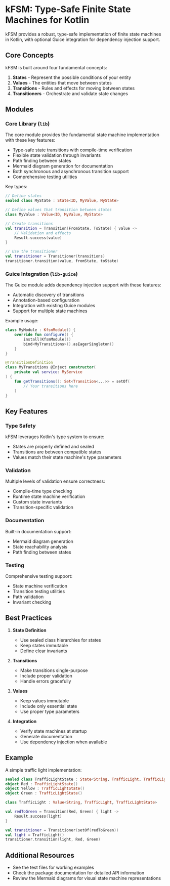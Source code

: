 # kFSM: Type-Safe Finite State Machines for Kotlin

kFSM provides a robust, type-safe implementation of finite state machines in Kotlin, with optional Guice integration for dependency injection support.

## Core Concepts

kFSM is built around four fundamental concepts:

1. **States** - Represent the possible conditions of your entity
2. **Values** - The entities that move between states
3. **Transitions** - Rules and effects for moving between states
4. **Transitioners** - Orchestrate and validate state changes

## Modules

### Core Library (`lib`)

The core module provides the fundamental state machine implementation with these key features:

* Type-safe state transitions with compile-time verification
* Flexible state validation through invariants
* Path finding between states
* Mermaid diagram generation for documentation
* Both synchronous and asynchronous transition support
* Comprehensive testing utilities

Key types:
```kotlin
// Define states
sealed class MyState : State<ID, MyValue, MyState>

// Define values that transition between states
class MyValue : Value<ID, MyValue, MyState>

// Create transitions
val transition = Transition(FromState, ToState) { value ->
    // Validation and effects
    Result.success(value)
}

// Use the transitioner
val transitioner = Transitioner(transitions)
transitioner.transition(value, fromState, toState)
```

### Guice Integration (`lib-guice`)

The Guice module adds dependency injection support with these features:

* Automatic discovery of transitions
* Annotation-based configuration
* Integration with existing Guice modules
* Support for multiple state machines

Example usage:
```kotlin
class MyModule : KfsmModule() {
    override fun configure() {
        install(KfsmModule())
        bind<MyTransitions>().asEagerSingleton()
    }
}

@TransitionDefinition
class MyTransitions @Inject constructor(
    private val service: MyService
) {
    fun getTransitions(): Set<Transition<...>> = setOf(
        // Your transitions here
    )
}
```

## Key Features

### Type Safety

kFSM leverages Kotlin's type system to ensure:
* States are properly defined and sealed
* Transitions are between compatible states
* Values match their state machine's type parameters

### Validation

Multiple levels of validation ensure correctness:
* Compile-time type checking
* Runtime state machine verification
* Custom state invariants
* Transition-specific validation

### Documentation

Built-in documentation support:
* Mermaid diagram generation
* State reachability analysis
* Path finding between states

### Testing

Comprehensive testing support:
* State machine verification
* Transition testing utilities
* Path validation
* Invariant checking

## Best Practices

1. **State Definition**
   * Use sealed class hierarchies for states
   * Keep states immutable
   * Define clear invariants

2. **Transitions**
   * Make transitions single-purpose
   * Include proper validation
   * Handle errors gracefully

3. **Values**
   * Keep values immutable
   * Include only essential state
   * Use proper type parameters

4. **Integration**
   * Verify state machines at startup
   * Generate documentation
   * Use dependency injection when available

## Example

A simple traffic light implementation:

```kotlin
sealed class TrafficLightState : State<String, TrafficLight, TrafficLightState>
object Red : TrafficLightState()
object Yellow : TrafficLightState()
object Green : TrafficLightState()

class TrafficLight : Value<String, TrafficLight, TrafficLightState>

val redToGreen = Transition(Red, Green) { light ->
    Result.success(light)
}

val transitioner = Transitioner(setOf(redToGreen))
val light = TrafficLight()
transitioner.transition(light, Red, Green)
```

## Additional Resources

* See the test files for working examples
* Check the package documentation for detailed API information
* Review the Mermaid diagrams for visual state machine representations
